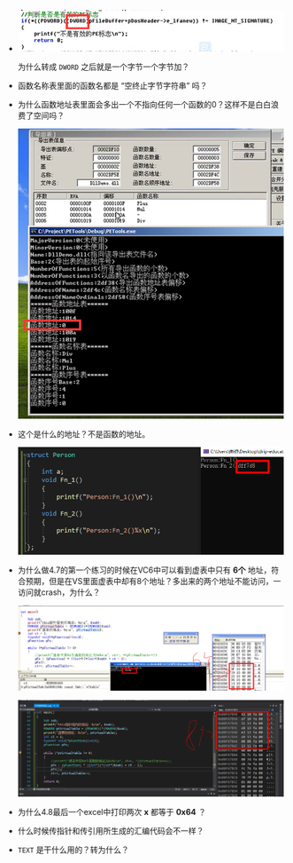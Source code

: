 + ![无法加载请爬梯子](https://raw.githubusercontent.com/smallzhong/picgo-pic-bed/master/20200706155849.png)

  为什么转成 `DWORD` 之后就是一个字节一个字节加？

+ 函数名称表里面的函数名都是 “空终止字节字符串” 吗？

+ 为什么函数地址表里面会多出一个不指向任何一个函数的0？这样不是白白浪费了空间吗？

  ![无法加载请爬梯子](https://raw.githubusercontent.com/smallzhong/picgo-pic-bed/master/20200709180637.png)

+ 这个是什么的地址？不是函数的地址。

  ![无法加载请爬梯子](https://raw.githubusercontent.com/smallzhong/picgo-pic-bed/master/20200716193431.png)

+ 为什么做4.7的第一个练习的时候在VC6中可以看到虚表中只有 **6个** 地址，符合预期，但是在VS里面虚表中却有8个地址？多出来的两个地址不能访问，一访问就crash，为什么？

  ![无法加载请爬梯子](https://raw.githubusercontent.com/smallzhong/picgo-pic-bed/master/20200721143105.png)

  ![无法加载请爬梯子](https://raw.githubusercontent.com/smallzhong/picgo-pic-bed/master/20200721142615.png)

+ 为什么4.8最后一个excel中打印两次 **x** 都等于 **0x64** ？

+ 什么时候传指针和传引用所生成的汇编代码会不一样？

+ `TEXT` 是干什么用的？转为什么？
